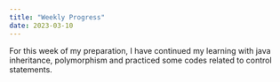 ```yaml
---
title: "Weekly Progress"
date: 2023-03-10
---
```

For this week of my preparation, I have continued my learning with java inheritance, polymorphism and practiced some codes related to control statements. 
